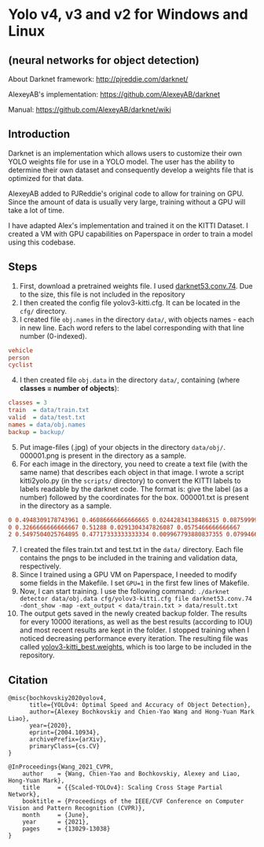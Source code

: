 # Yolo v4, v3 and v2 for Windows and Linux

## (neural networks for object detection)

About Darknet framework: http://pjreddie.com/darknet/

AlexeyAB's implementation: https://github.com/AlexeyAB/darknet

Manual: https://github.com/AlexeyAB/darknet/wiki

## Introduction

Darknet is an implementation which allows users to customize their own YOLO weights file for use in a YOLO model. The user has the ability to determine their own dataset and consequently develop a weights file that is optimized for that data.

AlexeyAB added to PJReddie's original code to allow for training on GPU. Since the amount of data is usually very large, training without a GPU will take a lot of time.

I have adapted Alex's implementation and trained it on the KITTI Dataset. I created a VM with GPU capabilities on Paperspace in order to train a model using this codebase.

## Steps

1. First, download a pretrained weights file. I used [darknet53.conv.74](https://pjreddie.com/media/files/darknet53.conv.74). Due to the size, this file is not included in the repository
2. I then created the config file yolov3-kitti.cfg. It can be located in the `cfg/` directory.
3. I created file `obj.names` in the directory `data/`, with objects names - each in new line. Each word refers to the label corresponding with that line number (0-indexed).
  ```ini
  vehicle
  person
  cyclist
  ```
4. I then created file `obj.data` in the directory `data/`, containing (where **classes = number of objects**):
  ```ini
  classes = 3
  train  = data/train.txt
  valid  = data/test.txt
  names = data/obj.names
  backup = backup/
  ```
5. Put image-files (.jpg) of your objects in the directory `data/obj/`. 000001.png is present in the directory as a sample.
6. For each image in the directory, you need to create a text file (with the same name) that describes each object in that image. I wrote a script kitti2yolo.py (in the `scripts/` directory) to convert the KITTI labels to labels readable by the darknet code. The format is: give the label (as a number) followed by the coordinates for the box. 000001.txt is present in the directory as a sample.
  ```ini
  0 0.4948309178743961 0.46086666666666665 0.02442834138486315 0.08759999999999998
  0 0.3266666666666667 0.51288 0.0291304347826087 0.0575466666666667
  2 0.5497504025764895 0.47717333333333334 0.009967793880837355 0.07994666666666672
  ```
7. I created the files train.txt and test.txt in the `data/` directory. Each file contains the pngs to be included in the training and validation data, respectively.
8. Since I trained using a GPU VM on Paperspace, I needed to modify some fields in the Makefile. I set `GPU=1` in the first few lines of Makefile.
9. Now, I can start training. I use the following command: `./darknet detector data/obj.data cfg/yolov3-kitti.cfg file darknet53.conv.74 -dont_show -map -ext_output < data/train.txt > data/result.txt`
10. The output gets saved in the newly created backup folder. The results for every 10000 iterations, as well as the best results (according to IOU) and most recent results are kept in the folder. I stopped training when I noticed decreasing performance every iteration. The resulting file was called [yolov3-kitti_best.weights](https://drive.google.com/file/d/1ZZ032h9qLLNeRBAS1ruj-MOZ8jGgWxhp/view?usp=sharing), which is too large to be included in the repository.

## Citation

```
@misc{bochkovskiy2020yolov4,
      title={YOLOv4: Optimal Speed and Accuracy of Object Detection}, 
      author={Alexey Bochkovskiy and Chien-Yao Wang and Hong-Yuan Mark Liao},
      year={2020},
      eprint={2004.10934},
      archivePrefix={arXiv},
      primaryClass={cs.CV}
}
```

```
@InProceedings{Wang_2021_CVPR,
    author    = {Wang, Chien-Yao and Bochkovskiy, Alexey and Liao, Hong-Yuan Mark},
    title     = {{Scaled-YOLOv4}: Scaling Cross Stage Partial Network},
    booktitle = {Proceedings of the IEEE/CVF Conference on Computer Vision and Pattern Recognition (CVPR)},
    month     = {June},
    year      = {2021},
    pages     = {13029-13038}
}
```
